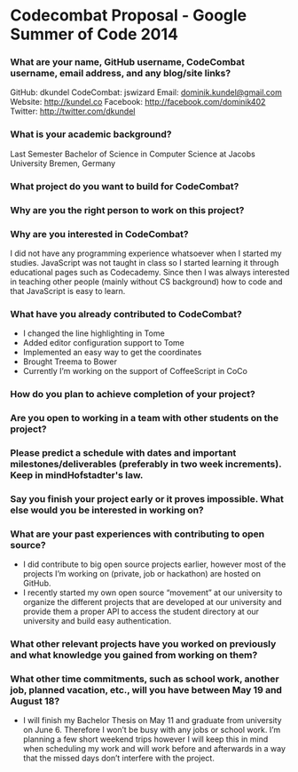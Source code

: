 Codecombat Proposal - Google Summer of Code 2014
================================================

### What are your name, GitHub username, CodeCombat username, email address, and any blog/site links?
GitHub: dkundel
CodeCombat: jswizard
Email: dominik.kundel@gmail.com
Website: http://kundel.co
Facebook: http://facebook.com/dominik402
Twitter: http://twitter.com/dkundel

### What is your academic background?
Last Semester Bachelor of Science in Computer Science at Jacobs University Bremen, Germany

### What project do you want to build for CodeCombat?

### Why are you the right person to work on this project?

### Why are you interested in CodeCombat?
I did not have any programming experience whatsoever when I started my studies. JavaScript was not taught in class so I started learning it through educational pages such as Codecademy. Since then I was always interested in teaching other people (mainly without CS background) how to code and that JavaScript is easy to learn.

### What have you already contributed to CodeCombat?
- I changed the line highlighting in Tome
- Added editor configuration support to Tome
- Implemented an easy way to get the coordinates
- Brought Treema to Bower
- Currently I’m working on the support of CoffeeScript in CoCo

### How do you plan to achieve completion of your project?

### Are you open to working in a team with other students on the project?

### Please predict a schedule with dates and important milestones/deliverables (preferably in two week increments). Keep in mindHofstadter's law.

### Say you finish your project early or it proves impossible. What else would you be interested in working on?

### What are your past experiences with contributing to open source?
- I did contribute to big open source projects earlier, however most of the projects I’m working on (private, job or hackathon) are hosted on GitHub. 
- I recently started my own open source “movement” at our university to organize the different projects that are developed at our university and provide them a proper API to access the student directory at our university and build easy authentication.

### What other relevant projects have you worked on previously and what knowledge you gained from working on them?

### What other time commitments, such as school work, another job, planned vacation, etc., will you have between May 19 and August 18?
- I will finish my Bachelor Thesis on May 11 and graduate from university on June  6. Therefore I won’t be busy with any jobs or school work. I’m planning a few short weekend trips however I will keep this in mind when scheduling my work and will work before and afterwards in a way that the missed days don’t interfere with the project.
